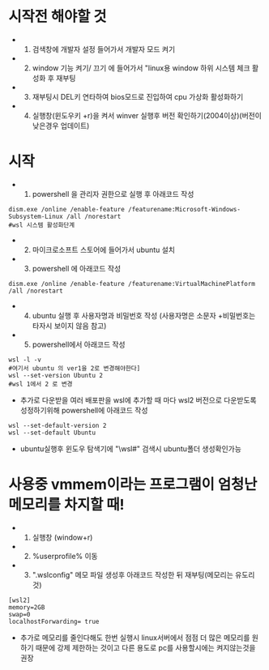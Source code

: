 # 시작전 해야할 것 
- 1. 검색창에 개발자 설정 들어가서 개발자 모드 켜기
- 2. window 기능 켜기/ 끄기 에 들어가서 "linux용 window 하위 시스템 체크 활성화 후 재부팅
- 3. 재부팅시 DEL키 연타하여 bios모드로 진입하여  cpu 가상화 활성화하기 
- 4. 실행창(윈도우키 +r)을 켜서 winver 실행후 버전 확인하기(2004이상)(버전이 낮은경우 업데이트)

# 시작
- 1. powershell 을 관리자 권한으로 실행 후 아래코드 작성
```
dism.exe /online /enable-feature /featurename:Microsoft-Windows-Subsystem-Linux /all /norestart
#wsl 시스템 활성화단계
```
- 2. 마이크로소프트 스토어에 들어가서 ubuntu 설치
- 3. powershell 에 아래코드 작성
```
dism.exe /online /enable-feature /featurename:VirtualMachinePlatform /all /norestart
```
- 4. ubuntu 실행 후 사용자명과 비밀번호 작성 (사용자명은 소문자 +비밀번호는 타자시 보이지 않음 참고)

- 5. powershell에서 아래코드 작성
```
wsl -l -v   
#여기서 ubuntu 의 ver1을 2로 변경해야한다]
wsl --set-version Ubuntu 2
#wsl 1에서 2 로 변경
```
- 추가로 다운받을 여러 배포판을 wsl에 추가할 때 마다 wsl2 버전으로 다운받도록 성정하기위해 powershell에 아래코드 작성
```
wsl --set-default-version 2
wsl --set-default Ubuntu
```
- ubuntu실행후 윈도우 탐색기에 "\\wsl#" 검색시 ubuntu폴더 생성확인가능

# 사용중 vmmem이라는 프로그램이 엄청난 메모리를 차지할 때!
- 1. 실행창 (window+r)
- 2. %userprofile% 이동
- 3. ".wslconfig" 메모 파일 생성후 아래코드 작성한 뒤 재부팅(메모리는 유도리것)
```
[wsl2]
memory=2GB
swap=0
localhostForwarding= true
```

- 추가로 메모리를 줄인다해도 한번 실행시 linux서버에서 점점 더 많은 메모리를 원하기 때문에 강제 제한하는 것이고 다른 용도로 pc를 사용할시에는 켜지않는것을 권장